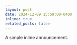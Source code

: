 ```yaml
---
layout: post
date: 2024-12-09 15:59:00-0400
inline: true
related_posts: false
---
```


A simple inline announcement.
